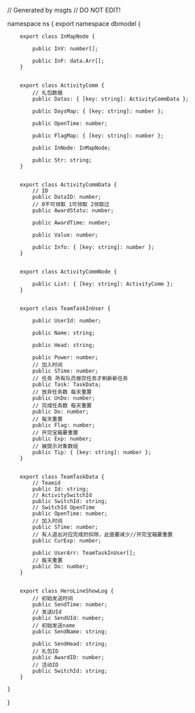 // Generated by msgts
// DO NOT EDIT!

namespace ns {
	export namespace dbmodel {
		
		export class InMapNode {	
			
			public InV: number[]; 
			
			public InF: data.Arr[]; 
		}
		
		
		export class ActivityComm {	
			// 礼包数据
			public Datas: { [key: string]: ActivityCommData }; 
			
			public DaysMap: { [key: string]: number }; 
			
			public OpenTime: number; 
			
			public FlagMap: { [key: string]: number }; 
			
			public InNode: InMapNode; 
			
			public Str: string; 
		}
		
		
		export class ActivityCommData {	
			// ID
			public DataID: number; 
			// 0不可领取 1可领取 2领取过
			public AwardStatu: number; 
			
			public AwardTime: number; 
			
			public Value: number; 
			
			public Info: { [key: string]: number }; 
		}
		
		
		export class ActivityCommNode {	
			
			public List: { [key: string]: ActivityComm }; 
		}
		
		
		export class TeamTaskInUser {	
			
			public UserId: number; 
			
			public Name: string; 
			
			public Head: string; 
			
			public Power: number; 
			// 加入时间
			public STime: number; 
			// 任务 所有队员做完任务才刷新新任务
			public Task: TaskData; 
			// 放弃任务数 每天重置
			public UnDo: number; 
			// 完成任务数 每天重置
			public Do: number; 
			// 每天重置
			public Flag: number; 
			// 开完宝箱要重置
			public Exp: number; 
			// 被提示对象数组
			public Tip: { [key: string]: number }; 
		}
		
		
		export class TeamTaskData {	
			// Teamid
			public Id: string; 
			// ActivitySwitchId
			public SwitchId: string; 
			// SwitchId OpenTime
			public OpenTime: number; 
			// 加入时间
			public STime: number; 
			// 有人退出对应完成的扣除，此值要减少//开完宝箱要重置
			public CurExp: number; 
			
			public UserArr: TeamTaskInUser[]; 
			// 每天重置
			public Do: number; 
		}
		
		
		export class HeroLineShowLog {	
			// 初始发送时间
			public SendTime: number; 
			// 发送UId
			public SendUId: number; 
			// 初始发送name
			public SendName: string; 
			
			public SendHead: string; 
			// 礼包ID
			public AwardID: number; 
			// 活动ID
			public SwitchId: string; 
		}
		
	}
}

